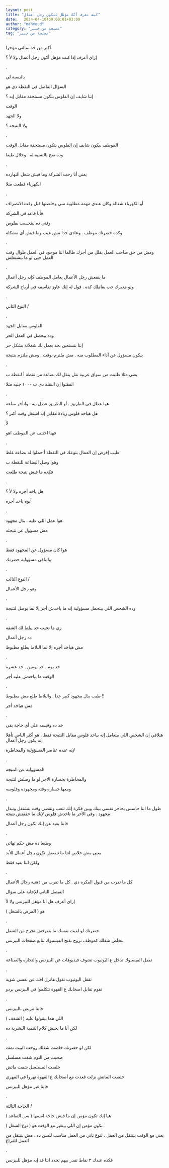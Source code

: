 ```yaml
---
layout: post
title: "كيف تعرف أنّك مؤهّل لتكون رجل أعمال"
date:   2024-04-10T00:00:01+03:00
author: "mahmoud"
category: "نصيحة من خبير"
tag: "نصيحة من خبير"
---
```



أكتر من حد سألني مؤخرا

إزاي أعرف إذا كنت مؤهل أكون رجل أعمال ولا لأ ؟

.

بالنسبة لي

السؤال الفاصل في النقطة دي هو

إنتا شايف إن الفلوس بتكون مستحقة مقابل إيه ؟

الوقت

ولا الجهد

ولا النتيجة ؟

.

الموظف بيكون شايف إن الفلوس بتكون مستحقة مقابل
الوقت

وده صح بالنسبة له . وحلال طبعا

.

يعني أنا رحت الشركة وما فيش شغل النهارده

الكهرباء قطعت مثلا

.

أو الكهرباء شغالة وكان عندي مهمة مطلوبة مني وخلصتها قبل
وقت الانصراف

فأنا قاعد في الشركة

وقتي ده بيتحسب بفلوس

وكده حضرتك موظف . وعادي جدا مش عيب وما فيش أي
مشكلة

.

ومش من حق صاحب العمل يقلل من أجرك طالما انتا موجود في
العمل طوال وقت العمل حتى لو ما بتشتغلش

.

ما ينفعش رجل الأعمال يعامل الموظف كإنه رجل أعمال

ولو مديرك حب يعاملك كده . قول له إنك عاوز تقاسمه في
أرباح الشركة

.

النوع الثاني /

.

الفلوس مقابل الجهد

وده بيحصل في العمل الحر

إنتا بتستعين بحد يعمل لك شغلانة بشكل حر

بيكون مسؤول عن آداء المطلوب منه . مش ملتزم بوقت . ومش
ملتزم بنتيجة

.

يعني مثلا طلبت من سواق عربية نقل ينقل لك بضاعة من نقطة أ
لنقطة ب

اتفقتوا إن النقلة دي ب ١٠٠٠ جنيه مثلا

.

هوا عطل في الطريق . أو الطريق عطل بيه . واتأخر
ساعة

هل هياخد فلوس زيادة مقابل إنه اشتغل وقت أكتر ؟

لأ

فهنا اختلف عن الموظف اهو

.

طيب إفرض إن العمال بتوعك في النقطة أ حملوا له بضاعة
غلط

وهوا وصل البضاعة للنقطة ب

فكده ما فيش نتيجة طلعت

.

هل ياخد أجره ولا لأ ؟

أيوه ياخد أجره

.

هوا عمل اللي عليه . بذل مجهود

مش مسؤول عن نتيجته

.

هوا كان مسؤول عن المجهود فقط

والباقي مسؤولية حضرتك

.

النوع التالت /

وهو رجل الأعمال

.

وده الشخص اللي بيتحمل مسؤولية إنه ما ياخدش أجر إلا لما
يوصل لنتيجة

.

زي ما تجيب حد يبلط لك الشقة

ده رجل أعمال

مش هياخد أجره إلا لما البلاط يطلع مظبوط

.

خد يوم . خد يومين . خد عشرة

الوقت ما بياخدش عليه أجر

.

طيب بذل مجهود كبير جدا . والبلاط طلع مش مظبوط !!

مش هياخد أجر

.

خد ده وقيسه على أي حاجة بقى

هتلاقي إن الشخص اللي بيتعامل إنه بياخد فلوس مقابل
النتيجة فقط . هو أكثر الناس تأهلا إنه يكون رجل أعمال

لإنه عنده عناصر المسؤولية والمخاطرة

.

المسؤولية عن النتيجة

والمخاطرة بخسارة الأجر لو ما وصلش لنتيجة

ومعها خسارة وقته ومجهوده وفلوسه

.

طول ما انتا حاسس بحاجز نفسي بينك وبين فكرة إنك تتعب
وتقضي وقت بتشتغل وتبذل مجهود . وفي الآخر ما تاخدش فلوس لإنك ما حققتش
نتيجة

فانتا بعيد عن إنك تكون رجل أعمال

.

وطبعا ده مش حكم نهائي

يعني مش خلاص انتا ما تنفعش تكون رجل أعمال للأبد

ولكن انتا بعيد فقط

.

كل ما تقرب من قبول الفكرة دي . كل ما تقرب من ذهنية رجال
الأعمال

الفيصل التاني للإجابة على سؤال

إزاي أعرف هل أنا مؤهل للبيزنس ولا لأ

هو ( المرض بالشغل )

.

حضرتك لو لقيت نفسك ما بتعرفش تخرج من الشغل

بتخلص شغلك كموظف تروح تفتح الفيسبوك تتابع صفحات
البيزنس

.

تقفل الفيسبوك تدخل ع اليوتيوب تشوف فيديوهات عن البيزنس
والتجارة والصناعة

.

تقفل اليوتيوب تقول هانزل افك عن نفسي شوية

تقوم تقابل اصحابك ع القهوة تتكلموا في البيزنس
بردو

.

فانتا مريض بالبيزنس

اللي هما بيقولوا عليه ( الشغف )

لكن أنا ما بحبش كلام التنمية البشرية ده

.

لكن لو حضرتك خلصت شغلك روحت البيت نمت

صحيت من النوم شفت مسلسل

خلصت المسلسل شفت ماتش

خلصت الماتش نزلت قعدت مع أصحابك ع القهوة تهروا في
المهري

فانتا غير مؤهل للبيزنس

.

الحاجة التالتة /

هيا إنك تكون مؤمن إن ما فيش حاجة اسمها ( سن
التقاعد )

تكون مؤمن إن اللي بيتغير مع الوقت هو ( نوع الشغل
)

يعني مع الوقت بننتقل من العمل . لنوع تاني من العمل مناسب
للسن ده . مش بننتقل من العمل للفراغ

.

فكده عندك ٣ نقاط تقدر بيهم تحدد انتا قد إيه مؤهل
للبيزنس
